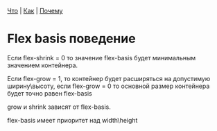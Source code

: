 [Что](what.md) | [Как](how.md) | [Почему](why.md)

# Flex basis поведение

Если flex-shrink = 0 то значение flex-basis будет минимальным значением контейнера.

Если flex-grow = 1, то контейнер будет расширяться на допустимую ширину\высоту, если
flex-grow = 0 то основной размер контейнера будет точно равен flex-basis

grow и shrink зависят от flex-basis.

flex-basis имеет приоритет над width\height